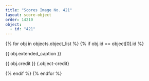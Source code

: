 ```yaml
---
title: "Scores Image No. 421"
layout: score-object
order: 14210
object:
  - id: "421"
---
```


{% for obj in objects.object_list %}
{% if obj.id == object[0].id %}

{{ obj.extended_caption }}

{{ obj.credit }} {.object-credit}

{% endif %}
{% endfor %}
